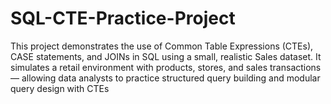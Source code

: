 # SQL-CTE-Practice-Project
This project demonstrates the use of Common Table Expressions (CTEs), CASE statements, and JOINs in SQL using a small, realistic Sales dataset. It simulates a retail environment with products, stores, and sales transactions — allowing data analysts to practice structured query building and modular query design with CTEs
